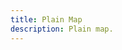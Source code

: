 ```yaml
---
title: Plain Map
description: Plain map.
---
```


<script lang="ts">
  import Demo from "./Plain.svelte";
  import demoRaw from "./Plain.svelte?raw";
  import CodeBlock from "../../CodeBlock.svelte";
</script>

<Demo />

<CodeBlock content={demoRaw} />